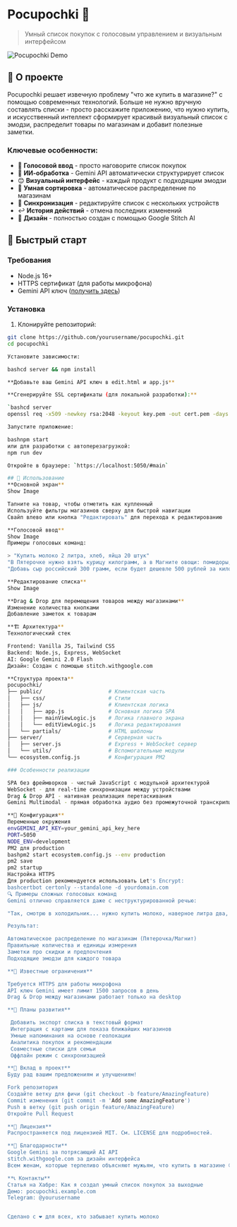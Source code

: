 # Pocupochki 🛒

> Умный список покупок с голосовым управлением и визуальным интерфейсом

![Pocupochki Demo](./docs/images/demo.gif)

## 🎯 О проекте

Pocupochki решает извечную проблему "что же купить в магазине?" с помощью современных технологий. Больше не нужно вручную составлять списки - просто расскажите приложению, что нужно купить, и искусственный интеллект сформирует красивый визуальный список с эмодзи, распределит товары по магазинам и добавит полезные заметки.

### Ключевые особенности:

- 🎤 **Голосовой ввод** - просто наговорите список покупок
- 🤖 **ИИ-обработка** - Gemini API автоматически структурирует список
- 😊 **Визуальный интерфейс** - каждый продукт с подходящим эмодзи
- 🏪 **Умная сортировка** - автоматическое распределение по магазинам
- 👥 **Синхронизация** - редактируйте список с нескольких устройств
- ↩️ **История действий** - отмена последних изменений
- 🎨 **Дизайн** - полностью создан с помощью Google Stitch AI

## 🚀 Быстрый старт

### Требования

- Node.js 16+
- HTTPS сертификат (для работы микрофона)
- Gemini API ключ ([получить здесь](https://makersuite.google.com/app/apikey))

### Установка

1. Клонируйте репозиторий:
```bash
git clone https://github.com/yourusername/pocupochki.git
cd pocupochki

Установите зависимости:

bashcd server && npm install

**Добавьте ваш Gemini API ключ в edit.html и app.js**

**Сгенерируйте SSL сертификаты (для локальной разработки):**

`bashcd server
openssl req -x509 -newkey rsa:2048 -keyout key.pem -out cert.pem -days 365 -nodes`

Запустите приложение:

bashnpm start
или для разработки с автоперезагрузкой:
npm run dev

Откройте в браузере: `https://localhost:5050/#main`

## 📱 Использование
**Основной экран**
Show Image

Тапните на товар, чтобы отметить как купленный
Используйте фильтры магазинов сверху для быстрой навигации
Свайп влево или кнопка "Редактировать" для перехода к редактированию

**Голосовой ввод**
Show Image
Примеры голосовых команд:

> "Купить молоко 2 литра, хлеб, яйца 20 штук"
"В Пятерочке нужно взять курицу килограмм, а в Магните овощи: помидоры, огурцы, морковь"
"Добавь сыр российский 300 грамм, если будет дешевле 500 рублей за кило"

**Редактирование списка**
Show Image

**Drag & Drop для перемещения товаров между магазинами**
Изменение количества кнопками
Добавление заметок к товарам

**🏗️ Архитектура**
Технологический стек

Frontend: Vanilla JS, Tailwind CSS
Backend: Node.js, Express, WebSocket
AI: Google Gemini 2.0 Flash
Дизайн: Создан с помощью stitch.withgoogle.com

**Структура проекта**
pocupochki/
├── public/                     # Клиентская часть
│   ├── css/                    # Стили
│   ├── js/                     # Клиентская логика
│   │   ├── app.js              # Основная логика SPA
│   │   ├── mainViewLogic.js    # Логика главного экрана
│   │   └── editViewLogic.js    # Логика редактирования
│   └── partials/               # HTML шаблоны
├── server/                     # Серверная часть
│   ├── server.js               # Express + WebSocket сервер
│   └── utils/                  # Вспомогательные модули
└── ecosystem.config.js         # Конфигурация PM2

### Особенности реализации

SPA без фреймворков - чистый JavaScript с модульной архитектурой
WebSocket - для real-time синхронизации между устройствами
Drag & Drop API - нативная реализация перетаскивания
Gemini Multimodal - прямая обработка аудио без промежуточной транскрипции

**🔧 Конфигурация**
Переменные окружения
envGEMINI_API_KEY=your_gemini_api_key_here
PORT=5050
NODE_ENV=development
PM2 для production
bashpm2 start ecosystem.config.js --env production
pm2 save
pm2 startup
Настройка HTTPS
Для production рекомендуется использовать Let's Encrypt:
bashcertbot certonly --standalone -d yourdomain.com
🔍 Примеры сложных голосовых команд
Gemini отлично справляется даже с неструктурированной речью:

"Так, смотрю в холодильник... нужно купить молоко, наверное литра два, яйца штук 30, они заканчиваются, сметану возьми пожирнее, творог обезжиренный грамм 500, если будет со скидкой - возьми больше, ещё нужны овощи на салат - помидоры, огурцы, перец болгарский красный именно, зелень какую-нибудь, в Пятерочке обычно дешевле овощи, а молочку лучше в Магните брать"

Результат:

Автоматическое распределение по магазинам (Пятерочка/Магнит)
Правильные количества и единицы измерения
Заметки про скидки и предпочтения
Подходящие эмодзи для каждого товара

**🚧 Известные ограничения**

Требуется HTTPS для работы микрофона
API ключ Gemini имеет лимит 1500 запросов в день
Drag & Drop между магазинами работает только на desktop

**🎯 Планы развития**

 Добавить экспорт списка в текстовый формат
 Интеграция с картами для показа ближайших магазинов
 Умные напоминания на основе геолокации
 Аналитика покупок и рекомендации
 Совместные списки для семьи
 Оффлайн режим с синхронизацией

**🤝 Вклад в проект**
Буду рад вашим предложениям и улучшениям!

Fork репозитория
Создайте ветку для фичи (git checkout -b feature/AmazingFeature)
Commit изменения (git commit -m 'Add some AmazingFeature')
Push в ветку (git push origin feature/AmazingFeature)
Откройте Pull Request

**📝 Лицензия**
Распространяется под лицензией MIT. См. LICENSE для подробностей.

**🙏 Благодарности**
Google Gemini за потрясающий AI API
stitch.withgoogle.com за дизайн интерфейса
Всем женам, которые терпеливо объясняют мужьям, что купить в магазине 😊

**📞 Контакты**
Статья на Хабре: Как я создал умный список покупок за выходные
Демо: pocupochki.example.com
Telegram: @yourusername


Сделано с ❤️ для всех, кто забывает купить молоко